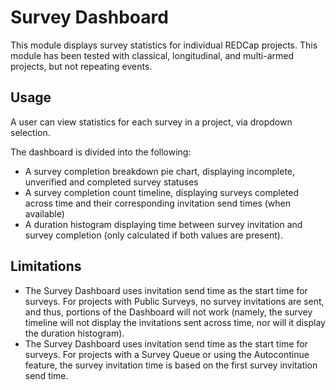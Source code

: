 # Survey Dashboard
This module displays survey statistics for individual REDCap projects. This module has been tested with classical, longitudinal, and multi-armed projects, but not repeating events. 

## Usage
A user can view statistics for each survey in a project, via dropdown selection.

The dashboard is divided into the following:
- A survey completion breakdown pie chart, displaying incomplete, unverified and completed survey statuses
- A survey completion count timeline, displaying surveys completed across time and their corresponding invitation send times (when available)
- A duration histogram displaying time between survey invitation and survey completion (only calculated if both values are present).

## Limitations
- The Survey Dashboard uses invitation send time as the start time for surveys. For projects with Public Surveys, no survey invitations are sent, and thus, portions of the Dashboard will not work (namely, the survey timeline will not display the invitations sent across time, nor will it display the duration histogram).
- The Survey Dashboard uses invitation send time as the start time for surveys. For projects with a Survey Queue or using the Autocontinue feature, the survey invitation time is based on the first survey invitation send time.